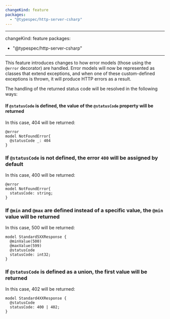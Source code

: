 ```yaml
---
changeKind: feature
packages:
  - "@typespec/http-server-csharp"
---
```


---
changeKind: feature
packages:
  - "@typespec/http-server-csharp"
---

This feature introduces changes to how error models (those using the `@error` decorator) are handled. Error models will now be represented as classes that extend exceptions, and when one of these custom-defined exceptions is thrown, it will produce HTTP errors as a result.

The handling of the returned status code will be resolved in the following ways:

#### If `@statusCode` is defined, the value of the `@statusCode` property will be returned
In this case, 404 will be returned:
```tsp
@error
model NotFoundError{
  @statusCode _: 404
}
```

### If `@statusCode` is not defined, the error `400` will be assigned by default
In this case, 400 will be returned:
```tsp
@error
model NotFoundError{
  statusCode: string;
}
```

### If `@min` and `@max` are defined instead of a specific value, the `@min` value will be returned
In this case, 500 will be returned:

```tsp
model Standard5XXResponse {
  @minValue(500)
  @maxValue(599)
  @statusCode
  statusCode: int32;
}
```

### If `@statusCode` is defined as a union, the first value will be returned
In this case, 402 will be returned:

```tsp
model Standard4XXResponse {
  @statusCode
  statusCode: 400 | 402;
}
```
